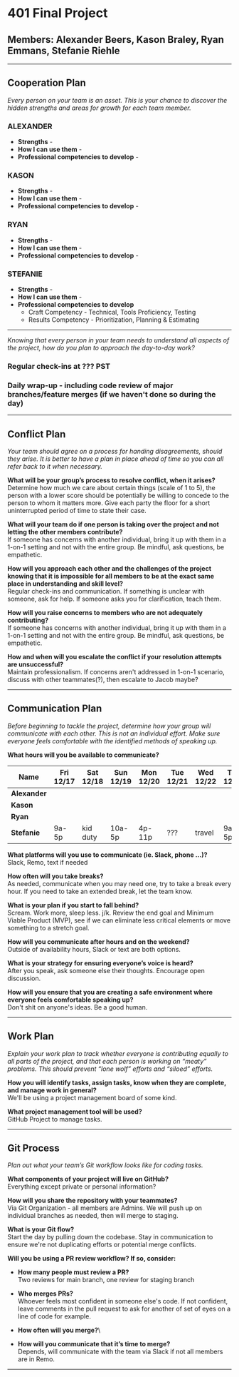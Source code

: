 # 401 Final Project

## **Members**: Alexander Beers, Kason Braley, Ryan Emmans, Stefanie Riehle

---

## Cooperation Plan

_Every person on your team is an asset. This is your chance to discover the hidden strengths and areas for growth for each team member._

### ALEXANDER

-   **Strengths** -
-   **How I can use them** -
-   **Professional competencies to develop** -

### KASON

-   **Strengths** -
-   **How I can use them** -
-   **Professional competencies to develop** -

### RYAN

-   **Strengths** -
-   **How I can use them** -
-   **Professional competencies to develop** -

### STEFANIE

-   **Strengths** -
-   **How I can use them** -
-   **Professional competencies to develop**
    -   Craft Competency - Technical, Tools Proficiency, Testing
    -   Results Competency - Prioritization, Planning & Estimating

---

_Knowing that every person in your team needs to understand all aspects of the project, how do you plan to approach the day-to-day work?_

### Regular check-ins at ??? PST

<!-- -   Recap the day before
    -   Successes
    -   Failures
    -   How are you doing, feeling about your work, your contributions to the project?
-   Review the upcoming day
    -   What do we need to finish from yesterday?
    -   What are our priorities for MVP today?
    -   Who will be working on what? -->

### Daily wrap-up - including code review of major branches/feature merges (if we haven't done so during the day)

---

## Conflict Plan

_Your team should agree on a process for handing disagreements, should they arise. It is better to have a plan in place ahead of time so you can all refer back to it when necessary._

**What will be your group’s process to resolve conflict, when it arises?**\
Determine how much we care about certain things (scale of 1 to 5), the person with a lower score should be potentially be willing to concede to the person to whom it matters more. Give each party the floor for a short uninterrupted period of time to state their case.

**What will your team do if one person is taking over the project and not letting the other members contribute?**\
If someone has concerns with another individual, bring it up with them in a 1-on-1 setting and not with the entire group. Be mindful, ask questions, be empathetic.

**How will you approach each other and the challenges of the project knowing that it is impossible for all members to be at the exact same place in understanding and skill level?**\
Regular check-ins and communication. If something is unclear with someone, ask for help. If someone asks you for clarification, teach them.

**How will you raise concerns to members who are not adequately contributing?**\
If someone has concerns with another individual, bring it up with them in a 1-on-1 setting and not with the entire group. Be mindful, ask questions, be empathetic.

**How and when will you escalate the conflict if your resolution attempts are unsuccessful?**\
Maintain professionalism. If concerns aren't addressed in 1-on-1 scenario, discuss with other teammates(?), then escalate to Jacob maybe?

---

## Communication Plan

_Before beginning to tackle the project, determine how your group will communicate with each other. This is not an individual effort. Make sure everyone feels comfortable with the identified methods of speaking up._

**What hours will you be available to communicate?**

| **Name**      | Fri 12/17 | Sat 12/18 | Sun 12/19 | Mon 12/20 | Tue 12/21 | Wed 12/22 | Thu 12/23 | Fri 12/24 | Sat 12/25 | Sun 12/26 | Mon 12/27 | Tue 12/28 |
| ------------- | --------- | --------- | --------- | --------- | --------- | --------- | --------- | --------- | --------- | --------- | --------- | --------- |
| **Alexander** |           |           |           |           |           |           |           |           |           |           |           |           |
| **Kason**     |           |           |           |           |           |           |           |           |           |           |           |           |
| **Ryan**      |           |           |           |           |           |           |           |           |           |           |           |           |
| **Stefanie**  | 9a-5p     | kid duty  | 10a-5p    | 4p-11p    | ???       | travel    | 9a-5p     | holiday   | holiday   | travel    | 9a-11p    | 9a-11p    |

**What platforms will you use to communicate (ie. Slack, phone …)?**\
Slack, Remo, text if needed

**How often will you take breaks?**\
As needed, communicate when you may need one, try to take a break every hour. If you need to take an extended break, let the team know.

**What is your plan if you start to fall behind?**\
Scream. Work more, sleep less. j/k. Review the end goal and Minimum Viable Product (MVP), see if we can eliminate less critical elements or move something to a stretch goal.

**How will you communicate after hours and on the weekend?**\
Outside of availability hours, Slack or text are both options.

**What is your strategy for ensuring everyone’s voice is heard?**\
After you speak, ask someone else their thoughts. Encourage open discussion.

**How will you ensure that you are creating a safe environment where everyone feels comfortable speaking up?**\
Don't shit on anyone's ideas. Be a good human.

---

## Work Plan

_Explain your work plan to track whether everyone is contributing equally to all parts of the project, and that each person is working on “meaty” problems. This should prevent “lone wolf” efforts and “siloed” efforts._

**How you will identify tasks, assign tasks, know when they are complete, and manage work in general?**\
We'll be using a project management board of some kind.

**What project management tool will be used?**\
GitHub Project to manage tasks.

---

## Git Process

_Plan out what your team’s Git workflow looks like for coding tasks._

**What components of your project will live on GitHub?**\
Everything except private or personal information?

**How will you share the repository with your teammates?**\
Via Git Organization - all members are Admins. We will push up on individual branches as needed, then will merge to staging.

**What is your Git flow?**\
Start the day by pulling down the codebase. Stay in communication to ensure we're not duplicating efforts or potential merge conflicts.

**Will you be using a PR review workflow? If so, consider:**

-   **How many people must review a PR?**\
    Two reviews for main branch, one review for staging branch

-   **Who merges PRs?**\
    Whoever feels most confident in someone else's code. If not confident, leave comments in the pull request to ask for another of set of eyes on a line of code for example.

-   **How often will you merge?**\
    <!-- At least once a day to staging, in order to check code output on the Heroku server. -->

-   **How will you communicate that it’s time to merge?**\
    Depends, will communicate with the team via Slack if not all members are in Remo.

---
